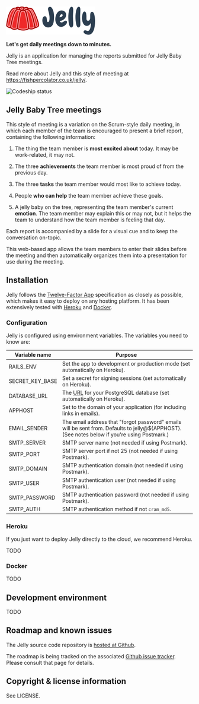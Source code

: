 ![Jelly](app/assets/images/logo-text.png)

**Let's get daily meetings down to minutes.**

Jelly is an application for managing the reports submitted for Jelly
Baby Tree meetings.

Read more about Jelly and this style of meeting at
<https://fishpercolator.co.uk/jelly/>.

![Codeship status](https://codeship.com/projects/16c733a0-f056-0132-a07e-0e935ee940a2/status?branch=master)

## Jelly Baby Tree meetings

This style of meeting is a variation on the Scrum-style daily meeting, in which each member of the team is encouraged to present a brief report, containing the
following information:

1. The thing the team member is **most excited about** today. It may be work-related, it may not.

2. The three **achievements** the team member is most proud of from the previous day.

3. The three **tasks** the team member would most like to achieve today.

4. People **who can help** the team member achieve these goals.

5. A jelly baby on the tree, representing the team member's current **emotion**. The team member may explain this or may not, but it helps the team to understand how the team member is feeling that day.

Each report is accompanied by a slide for a visual cue and to keep the conversation on-topic.

This web-based app allows the team members to enter their slides before the meeting and then automatically organizes them into a presentation for use during the meeting.

## Installation

Jelly follows the [Twelve-Factor App](http://12factor.net/)
specification as closely as possible, which makes it easy to deploy on
any hosting platform. It has been extensively tested with
[Heroku](https://www.heroku.com/) and
[Docker](https://www.docker.com/).

### Configuration

Jelly is configured using environment variables. The variables you
need to know are:

Variable name   | Purpose
----------------|---------
RAILS_ENV       | Set the app to development or production mode (set automatically on Heroku).
SECRET_KEY_BASE | Set a secret for signing sessions (set automatically on Heroku).
DATABASE_URL    | The [URL](http://edgeguides.rubyonrails.org/configuring.html#configuring-a-database) for your PostgreSQL database (set automatically on Heroku).
APPHOST         | Set to the domain of your application (for including links in emails).
EMAIL_SENDER    | The email address that "forgot password" emails will be sent from. Defaults to jelly@${APPHOST}. (See notes below if you're using Postmark.)
SMTP_SERVER     | SMTP server name (not needed if using Postmark).
SMTP_PORT       | SMTP server port if not 25 (not needed if using Postmark).
SMTP_DOMAIN     | SMTP authentication domain (not needed if using Postmark).
SMTP_USER       | SMTP authentication user (not needed if using Postmark).
SMTP_PASSWORD   | SMTP authentication password (not needed if using Postmark).
SMTP_AUTH       | SMTP authentication method if not `cram_md5`.

### Heroku

If you just want to deploy Jelly directly to the cloud, we recommend Heroku.

TODO

### Docker

TODO

## Development environment

TODO

## Roadmap and known issues

The Jelly source code repository is [hosted at Github](https://github.com/fishpercolator/jelly).

The roadmap is being tracked on the associated [Github issue tracker](https://github.com/fishpercolator/jelly/issues). Please consult that page for details.

## Copyright & license information

See LICENSE.
